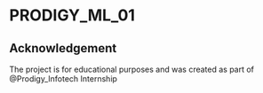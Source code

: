 # PRODIGY_ML_01
## Acknowledgement
The project is for educational purposes and was created as part of @Prodigy_Infotech Internship
